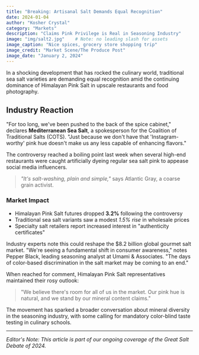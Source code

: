 ```yaml
---
title: "Breaking: Artisanal Salt Demands Equal Recognition"
date: 2024-01-04
author: "Kosher Crystal"
category: "Markets"
description: "Claims Pink Privilege is Real in Seasoning Industry"
image: "img/salt2.jpg"    # Note: no leading slash for assets
image_caption: "Nice spices, grocery store shopping trip"
image_credit: "Market Scene/The Produce Post"
image_date: "January 2, 2024"
---
```


In a shocking development that has rocked the culinary world, traditional sea salt varieties are demanding equal recognition amid the continuing dominance of Himalayan Pink Salt in upscale restaurants and food photography.

## Industry Reaction

"For too long, we've been pushed to the back of the spice cabinet," declares **Mediterranean Sea Salt**, a spokesperson for the Coalition of Traditional Salts (COTS). "Just because we don't have that 'Instagram-worthy' pink hue doesn't make us any less capable of enhancing flavors."

The controversy reached a boiling point last week when several high-end restaurants were caught artificially dyeing regular sea salt pink to appease social media influencers. 

> *"It's salt-washing, plain and simple,"* says Atlantic Gray, a coarse grain activist.

### Market Impact

* Himalayan Pink Salt futures dropped **3.2%** following the controversy
* Traditional sea salt variants saw a modest *1.5% rise* in wholesale prices
* Specialty salt retailers report increased interest in "authenticity certificates"

Industry experts note this could reshape the $8.2 billion global gourmet salt market. "We're seeing a fundamental shift in consumer awareness," notes Pepper Black, leading seasoning analyst at Umami & Associates. "The days of color-based discrimination in the salt market may be coming to an end."

When reached for comment, Himalayan Pink Salt representatives maintained their rosy outlook: 

> "We believe there's room for all of us in the market. Our pink hue is natural, and we stand by our mineral content claims."

The movement has sparked a broader conversation about mineral diversity in the seasoning industry, with some calling for mandatory color-blind taste testing in culinary schools.

---

*Editor's Note: This article is part of our ongoing coverage of the Great Salt Debate of 2024.*